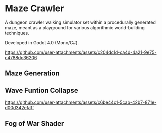 # Maze Crawler

A dungeon crawler walking simulator set within a procedurally generated maze, meant as a playground for various algorithmic world-building techniques.

Developed in Godot 4.0 (Mono/C#).

https://github.com/user-attachments/assets/c204dc1d-ca4d-4a21-9e75-c4788dc36206

## Maze Generation

## Wave Funtion Collapse
https://github.com/user-attachments/assets/c6be44c1-5cab-42b7-871e-d00d342efa1f


## Fog of War Shader
